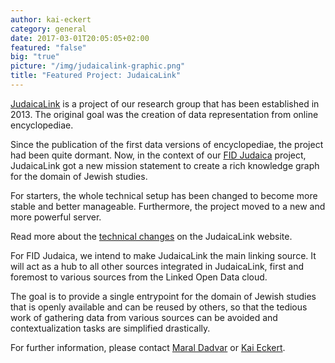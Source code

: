 ```yaml
---
author: kai-eckert
category: general
date: 2017-03-01T20:05:05+02:00
featured: "false"
big: "true"
picture: "/img/judaicalink-graphic.png"
title: "Featured Project: JudaicaLink"
---
```

[JudaicaLink](http://www.judaicalink.org) is a project of our research group that has been established in 2013. The original goal was the creation of data representation from online encyclopediae.

Since the publication of the first data versions of encyclopediae, the project had been quite dormant. Now, in the context of our [FID Judaica](/projects/fid-judaica) project, JudaicaLink got a new mission statement to create a rich knowledge graph for the domain of Jewish studies.

For starters, the whole technical setup has been changed to become more stable and better manageable. Furthermore, the project moved to a new and more powerful server.
<!--more-->

Read more about the [technical changes](http://www.judaicalink.org/news/judaicalink-relaunch-2017) on the JudaicaLink website.

For FID Judaica, we intend to make JudaicaLink the main linking source. It will act as a hub to all other sources integrated in JudaicaLink, first and foremost to various sources from the Linked Open Data cloud.

The goal is to provide a single entrypoint for the domain of Jewish studies that is openly available and can be reused by others, so that the tedious work of gathering data from various sources can be avoided and contextualization tasks are simplified drastically.

For further information, please contact [Maral Dadvar](/people/maral-dadvar) or [Kai Eckert](/people/kai-eckert).
